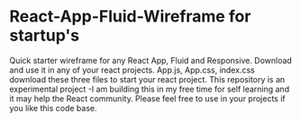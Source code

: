 # React-App-Fluid-Wireframe for startup's
Quick starter wireframe for any React App, Fluid and Responsive. Download and use it in any of your react projects. 
App.js, App.css, index.css download these three files to start your react project.
This repository is an experimental project -I am building this in my free time for self learning and it may help the React community.
Please feel free to use in your projects if you like this code base.
